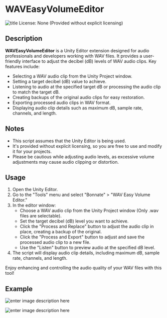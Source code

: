 # WAVEasyVolumeEditor

![title](https://blog.kakaocdn.net/dn/bAee3R/btst84GB56x/kiEEusiklUGv48Tfr1DXXK/img.png)
License: None (Provided without explicit licensing)

## Description

**WAVEasyVolumeEditor** is a Unity Editor extension designed for audio professionals and developers working with WAV files. It provides a user-friendly interface to adjust the decibel (dB) levels of WAV audio clips. Key features include:

- Selecting a WAV audio clip from the Unity Project window.
- Setting a target decibel (dB) value to achieve.
- Listening to audio at the specified target dB or processing the audio clip to match the target dB.
- Creating backups of the original audio clips for easy restoration.
- Exporting processed audio clips in WAV format.
- Displaying audio clip details such as maximum dB, sample rate, channels, and length.

## Notes

- This script assumes that the Unity Editor is being used.
- It's provided without explicit licensing, so you are free to use and modify it for your projects.
- Please be cautious while adjusting audio levels, as excessive volume adjustments may cause audio clipping or distortion.

## Usage

1. Open the Unity Editor.
2. Go to the "Tools" menu and select "Bonnate" > "WAV Easy Volume Editor."
3. In the editor window:
   - Choose a WAV audio clip from the Unity Project window (Only .wav files are selectable).
   - Set the target decibel (dB) level you want to achieve.
   - Click the "Process and Replace" button to adjust the audio clip in place, creating a backup of the original.
   - Click the "Process and Export" button to adjust and save the processed audio clip to a new file.
   - Use the "Listen" button to preview audio at the specified dB level.
4. The script will display audio clip details, including maximum dB, sample rate, channels, and length.

Enjoy enhancing and controlling the audio quality of your WAV files with this tool!

## Example
![enter image description here](https://img1.daumcdn.net/thumb/R1280x0/?scode=mtistory2&fname=https://blog.kakaocdn.net/dn/b0jo37/btsugjbtKPE/WzzMkBBb3nZbkNLFDz3zE0/img.png)

![enter image description here](https://img1.daumcdn.net/thumb/R1280x0/?scode=mtistory2&fname=https://blog.kakaocdn.net/dn/veCNl/btsuk12Bsyn/9DkiZhJXIUR1rasgTIlUy1/img.png)
